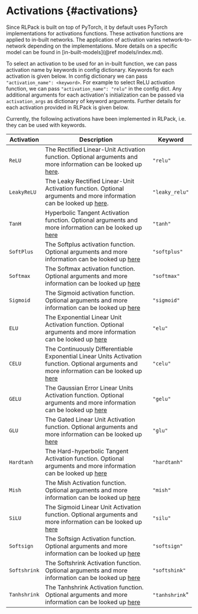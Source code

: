 # Activations {#activations}

Since RLPack is built on top of PyTorch, it by default uses PyTorch implementations for activations functions. These 
activation functions are applied to in-built networks. The application of activation varies network-to-network 
depending on the implementations. More details on a specific model can be found in [in-built-models](@ref models/index.md).

To select an activation to be used for an in-built function, we can pass activation name by keywords in config 
dictionary. Keywords for each activation is given below. In config dictionary we can pass `"activation_name": <keyword>`. 
For example to select ReLU activation function, we can pass `"activation_name": "relu"` in the config dict. Any additional 
arguments for each activation's initialization can be passed via `activation_args` as dictionary of keyword arguments. 
Further details for each activation provided in RLPack is given below. 

Currently, the following activations have been implemented in RLPack, i.e. they can be used with keywords. 

| Activation   | Description                                                                                                                                                                                                               | Keyword        |
|--------------|---------------------------------------------------------------------------------------------------------------------------------------------------------------------------------------------------------------------------|----------------|
| `ReLU`       | The Rectified Linear-Unit Activation function. Optional arguments and more information can be looked up [here](https://pytorch.org/docs/stable/generated/torch.nn.ReLU.html).                                             | `"relu"`       |
| `LeakyReLU`  | The Leaky Rectified Linear-Unit Activation function. Optional arguments and more information can be looked up [here](https://pytorch.org/docs/stable/generated/torch.nn.LeakyReLU.html).                                  | `"leaky_relu"` |
| `TanH`       | Hyperbolic Tangent Activation function. Optional arguments and more information can be looked up [here](https://pytorch.org/docs/stable/generated/torch.nn.tanH.html)                                                     | `"tanh"`       |
| `SoftPlus`   | The Softplus activation function. Optional arguments and more information can be looked up [here](https://pytorch.org/docs/stable/generated/torch.nn.Softplus.html)                                                       | `"softplus"`   |
| `Softmax`    | The Softmax activation function. Optional arguments and more information can be looked up [here](https://pytorch.org/docs/stable/generated/torch.nn.Softmax.html)                                                         | `"softmax"`    |
| `Sigmoid`    | The Sigmoid activation function. Optional arguments and more information can be looked up [here](https://pytorch.org/docs/stable/generated/torch.nn.Sigmoid.html)                                                         | `"sigmoid"`    |
| `ELU`        | The Exponential Linear Unit Activation function. Optional arguments and more information can be looked up [here](https://pytorch.org/docs/stable/generated/torch.nn.ELU.html#torch.nn.ELU)                                | `"elu"`        |
| `CELU`       | The Continuously Differentiable Exponential Linear Units Activation function. Optional arguments and more information can be looked up [here](https://pytorch.org/docs/stable/generated/torch.nn.CELU.html#torch.nn.CELU) | `"celu"`       |
| `GELU`       | The Gaussian Error Linear Units Activation function. Optional arguments and more information can be looked up [here](https://pytorch.org/docs/stable/generated/torch.nn.GELU.html#torch.nn.GELU)                          | `"gelu"`       |
| `GLU`        | The Gated Linear Unit Activation function. Optional arguments and more information can be looked up [here](https://pytorch.org/docs/stable/generated/torch.nn.GLU.html#torch.nn.GLU)                                      | `"glu"`        |
| `Hardtanh`   | The Hard-hyperbolic Tangent Activation function. Optional arguments and more information can be looked up [here](https://pytorch.org/docs/stable/generated/torch.nn.Hardtanh.html#torch.nn.Hardtanh)                      | `"hardtanh"`   |
| `Mish`       | The Mish Activation function. Optional arguments and more information can be looked up [here](https://pytorch.org/docs/stable/generated/torch.nn.Mish.html#torch.nn.Mish)                                                 | `"mish"`       |
| `SiLU`       | The Sigmoid Linear Unit  Activation function. Optional arguments and more information can be looked up [here](https://pytorch.org/docs/stable/generated/torch.nn.SiLU.html#torch.nn.SiLU)                                 | `"silu"`       |
| `Softsign`   | The Softsign Activation function. Optional arguments and more information can be looked up [here](https://pytorch.org/docs/stable/generated/torch.nn.SiLU.html#torch.nn.SoftSign)                                         | `"softsign"`   |
| `Softshrink` | The Softshrink Activation function. Optional arguments and more information can be looked up [here](https://pytorch.org/docs/stable/generated/torch.nn.Softshrink.html#torch.nn.Softshrink)                               | `"softshink"`  |
| `Tanhshrink` | The Tanhshrink Activation function. Optional arguments and more information can be looked up [here](https://pytorch.org/docs/stable/generated/torch.nn.Tanhshrink.html#torch.nn.Tanhshrink)                               | `"tanhshrink`" |
